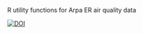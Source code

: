 R utility functions for Arpa ER air quality data

[![DOI](https://zenodo.org/badge/doi/10.5281/zenodo.21062.svg)](http://dx.doi.org/10.5281/zenodo.21062)

